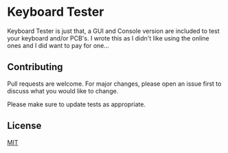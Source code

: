# Keyboard Tester

Keyboard Tester is just that, a GUI and Console version are included to test your keyboard and/or PCB's. I wrote this as I didn't like using the online ones and I did want to pay for one...

## Contributing

Pull requests are welcome. For major changes, please open an issue first to discuss what you would like to change.

Please make sure to update tests as appropriate.

## License
[MIT](https://choosealicense.com/licenses/mit/)

